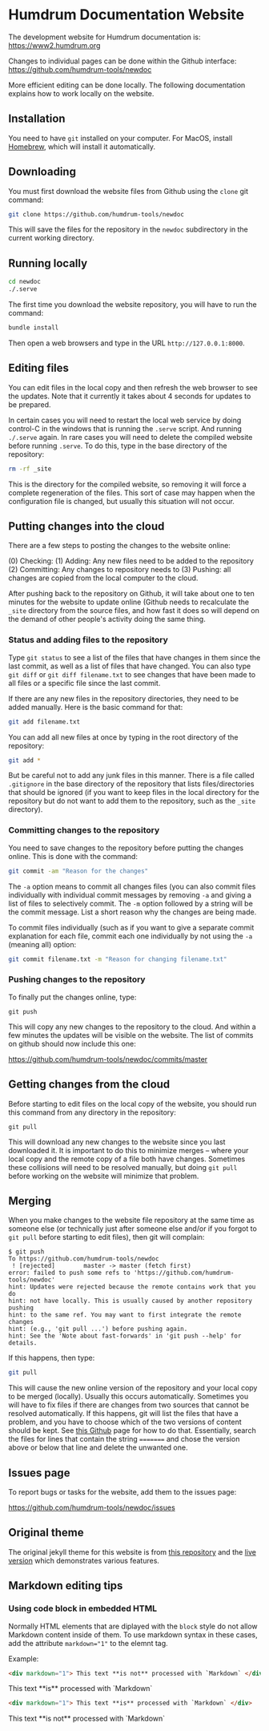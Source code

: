 Humdrum Documentation Website
==================================

The development website for Humdrum documentation is: https://www2.humdrum.org

Changes to individual pages can be done within the Github interface: https://github.com/humdrum-tools/newdoc

More efficient editing can be done locally.  The following documentation explains how to work
locally on the website.


Installation 
-----------

You need to have `git` installed on your computer.  For MacOS, install [Homebrew](https://brew.sh), which
will install it automatically.



Downloading
-----------


You must first download the website files from Github using the `clone` git command:


```bash
git clone https://github.com/humdrum-tools/newdoc
```

This will save the files for the repository in the `newdoc` subdirectory in the current
working directory.


Running locally
----------------

```bash
cd newdoc
./.serve
```

The first time you download the website repository, you will have to run the command:

```bash
bundle install
```


Then open a web browsers and type in the URL `http://127.0.0.1:8000`.


Editing files
--------------

You can edit files in the local copy and then refresh the web browser
to see the updates.  Note that it currently it takes about 4 seconds
for updates to be prepared.

In certain cases you will need to restart the local web service by doing
control-C in the windows that is running the `.serve` script.  And
running `./.serve` again.  In rare cases you will need to delete the 
compiled website before running `.serve`.  To do this, type in the 
base directory of the repository:

```bash
rm -rf _site
```

This is the directory for the compiled website, so removing it will
force a complete regeneration of the files.  This sort of case may happen
when the configuration file is changed, but usually this situation will
not occur.


Putting changes into the cloud
------------------------------

There are a few steps to posting the changes to the website online:

(0) Checking: 
(1) Adding: Any new files need to be added to the repository
(2) Committing: Any changes to repository needs to 
(3) Pushing: all changes are copied from the local computer to the cloud.

After pushing back to the repository on Github, it will take about
one to ten minutes for the website to update online (Github needs
to recalculate the `_site` directory from the source files, and how
fast it does so will depend on the demand of other people's activity
doing the same thing.

### Status and adding files to the repository ####

Type `git status` to see a list of the files that have changes in them since the
last commit, as well as a list of files that have changed.  You can also
type `git diff` or `git diff filename.txt` to see changes that have been
made to all files or a specific file since the last commit.

If there are any new files in the repository directories, they
need to be added manually.  Here is the basic command for that:

```bash
git add filename.txt
```

You can add all new files at once by typing in the root directory of the repository:

```bash
git add *
```

But be careful not to add any junk files in this manner.  There is a file called
`.gitignore` in the base directory of the repository that lists files/directories that
should be ignored (if you want to keep files in the local directory for the repository
but do not want to add them to the repository, such as the `_site` directory).

### Committing changes to the repository ###

You need to save changes to the repository before putting the changes online.  This is done with the
command:

```bash
git commit -am "Reason for the changes"
```

The `-a` option means to commit all changes files (you can also commit files 
individually with individual commit messages by removing `-a` and giving a list of files to selectively
commit.  The `-m` option followed by a string will be the commit message.  List a short reason why the
changes are being made.

To commit files individually (such as if you want to give a separate commit explanation for each file,
commit each one individually by not using the `-a` (meaning all) option:

```bash
git commit filename.txt -m "Reason for changing filename.txt"
```

### Pushing changes to the repository ###

To finally put the changes online, type:

```git
git push
```

This will copy any new changes to the repository to the cloud.  And within a few minutes the updates
will be visible on the website.  The list of commits on github should now include this one:

https://github.com/humdrum-tools/newdoc/commits/master



Getting changes from the cloud
------------------------------

Before starting to edit files on the local copy of the website, you should
run this command from any directory in the repository:

```
git pull
```

This will download any new changes to the website since you last downloaded it.
It is important to do this to minimize merges &ndash; where your local copy
and the remote copy of a file both have changes.  Sometimes these collisions will
need to be resolved manually, but doing `git pull` before working on the website
will minimize that problem.


Merging
---------

When you make changes to the website file repository at the same time as someone
else (or technically just after someone else and/or if you forgot to `git pull`
before starting to edit files), then git will complain:

```
$ git push
To https://github.com/humdrum-tools/newdoc
 ! [rejected]        master -> master (fetch first)
error: failed to push some refs to 'https://github.com/humdrum-tools/newdoc'
hint: Updates were rejected because the remote contains work that you do
hint: not have locally. This is usually caused by another repository pushing
hint: to the same ref. You may want to first integrate the remote changes
hint: (e.g., 'git pull ...') before pushing again.
hint: See the 'Note about fast-forwards' in 'git push --help' for details.
```

If this happens, then type:

```bash
git pull
```

This will cause the new online version of the repository and your local
copy to be merged (locally).  Usually this occurs automatically.  Sometimes
you will have to fix files if there are changes from two sources that cannot
be resolved automatically.  If this happens, git will list the files that
have a problem, and you have to choose which of the two versions of content
should be kept.  See [this Github](https://help.github.com/en/github/collaborating-with-issues-and-pull-requests/resolving-a-merge-conflict-using-the-command-line) page for how to do that.  Essentially,
search the files for lines that contain the string `=======` and chose the
version above or below that line and delete the unwanted one.



Issues page
------------

To report bugs or tasks for the website, add them to the issues page:

https://github.com/humdrum-tools/newdoc/issues


Original theme
--------------

The original jekyll theme for this website is from [this repository](https://github.com/tomjoht/documentation-theme-jekyll) and the [live version](https://idratherbewriting.com/documentation-theme-jekyll) which demonstrates various features.



Markdown editing tips
---------------------


### Using code block in embedded HTML ###


Normally HTML elements that are diplayed with the `block` style do not
allow Markdown content inside of them.  To use markdown syntax 
in these cases, add the attribute `markdown="1"` to the elemnt tag.

Example:

```html
<div markdown="1"> This text **is not** processed with `Markdown` </div>
```

<div markdown="1"> This text **is** processed with `Markdown` </div>


```html
<div markdown="1"> This text **is** processed with `Markdown` </div>
```

<div markdown="1"> This text **is not** processed with `Markdown` </div>



